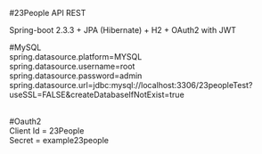 #23People API REST

Spring-boot 2.3.3 + JPA (Hibernate) + H2 + OAuth2 with JWT

#MySQL <br/>
spring.datasource.platform=MYSQL <br/>
spring.datasource.username=root <br/>
spring.datasource.password=admin <br/>
spring.datasource.url=jdbc:mysql://localhost:3306/23peopleTest?useSSL=FALSE&createDatabaseIfNotExist=true <br/>
<br/>

#Oauth2 <br/>
Client Id = 23People <br/>
Secret = example23people
